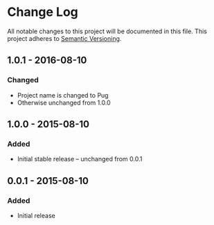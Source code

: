 # Change Log
All notable changes to this project will be documented in this file.
This project adheres to [Semantic Versioning](http://semver.org/).

## 1.0.1 - 2016-08-10
### Changed
- Project name is changed to Pug
- Otherwise unchanged from 1.0.0

## 1.0.0 - 2015-08-10
### Added
- Initial stable release – unchanged from 0.0.1

## 0.0.1 - 2015-08-10
### Added
- Initial release
